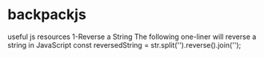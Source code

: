 # backpackjs
useful js resources
1-Reverse a String
The following one-liner will reverse a string in JavaScript
const reversedString = str.split('').reverse().join('');
